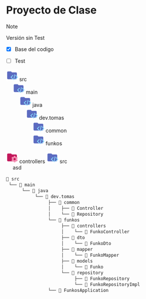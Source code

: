 # Proyecto de Clase


> [!NOTE]  
> Versión sin Test

- [x] Base del codigo
- [ ] Test

      
 ![src][src] src 
 <br>
 &emsp;  ![src][src] main
 <br>
 &emsp; &emsp; ![src][src] java
 <br>
 &emsp; &emsp; &emsp; ![src][src] dev.tomas
 <br>
 &emsp; &emsp; &emsp; &emsp; ![src][src] common
 <br>
 &emsp; &emsp; &emsp; &emsp; ![src][src] funkos

 
 
 ![controllers][controllers-icon] controllers
 ![src][src] src
<br>
&emsp; asd



```
📁 src  
 └── 📁 main  
      └── 📁 java  
           └── 📁 dev.tomas  
                ├── 📁 common  
                │    ├── 📝 Controller  
                │    └── 📝 Repository  
                └── 📁 funkos  
                     ├── 📁 controllers  
                     │    └── 📝 FunkoController  
                     ├── 📁 dto  
                     │    └── 📝 FunkoDto  
                     ├── 📁 mapper  
                     │    └── 📝 FunkoMapper  
                     ├── 📁 models  
                     │    └── 📝 Funko  
                     └── 📁 repository  
                          ├── 📝 FunkoRepository  
                          └── 📝 FunkoRepositoryImpl  
                └── 📝 FunkosApplication 
```

<!--Variables-->
[controllers-icon]: https://raw.githubusercontent.com/AtomMaterialUI/a-file-icon-idea/88b103c1b339da467e260823d8fe198a243c41d8/common/src/main/resources/icons/plugins/ruby/rails/projectView/controllersFolder.svg
[src]: https://raw.githubusercontent.com/AtomMaterialUI/a-file-icon-idea/88b103c1b339da467e260823d8fe198a243c41d8/common/src/main/resources/icons/modules/generatedSourceRoot.svg
